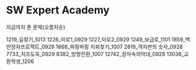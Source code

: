 # SW Expert Academy

지금까지 푼 문제(오름차순)

1219_길찾기_1013
1226_미로1_0929
1227_미로2_0929
1249_보급로_1101
1859_백만장자프로젝트_0928
1868_파핑파핑 지뢰찾기_1007
2819_격자판의 숫자_0928
7733_치즈도둑_0929
8382_방향전환_1007
12742_장마속의막대_0928
13038_교환학생_1206
